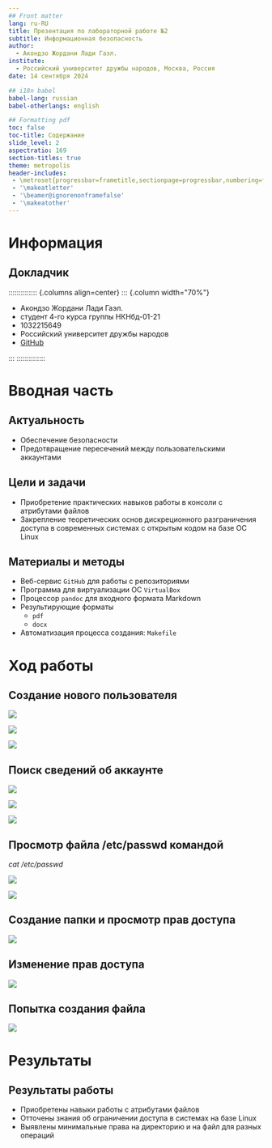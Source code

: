```yaml
---
## Front matter
lang: ru-RU
title: Презентация по лабораторной работе №2
subtitle: Информационная безопасность
author:
  - Акондзо Жордани Лади Гаэл.
institute:
  - Российский университет дружбы народов, Москва, Россия
date: 14 сентября 2024

## i18n babel
babel-lang: russian
babel-otherlangs: english

## Formatting pdf
toc: false
toc-title: Содержание
slide_level: 2
aspectratio: 169
section-titles: true
theme: metropolis
header-includes:
 - \metroset{progressbar=frametitle,sectionpage=progressbar,numbering=fraction}
 - '\makeatletter'
 - '\beamer@ignorenonframefalse'
 - '\makeatother'
---
```


# Информация

## Докладчик

:::::::::::::: {.columns align=center}
::: {.column width="70%"}

  * Акондзо Жордани Лади Гаэл.
  * студент 4-го курса группы НКНбд-01-21
  * 1032215649
  * Российский университет дружбы народов
  * [GitHub](https://github.com/Jordaniakondzo)

:::
::::::::::::::

# Вводная часть

## Актуальность

- Обеспечение безопасности
- Предотвращение пересечений между пользовательскими аккаунтами

## Цели и задачи

- Приобретение практических навыков работы в консоли с атрибутами файлов
- Закрепление теоретических основ дискреционного разграничения доступа в современных системах с открытым кодом на базе ОС Linux

## Материалы и методы

- Веб-сервис `GitHub` для работы с репозиториями
- Программа для виртуализации ОС `VirtualBox`
- Процессор `pandoc` для входного формата Markdown
- Результирующие форматы
	- `pdf`
	- `docx`
- Автоматизация процесса создания: `Makefile`

# Ход работы

## Создание нового пользователя

![](image/01.png)

![](image/02.png)

![](image/03.1.png)

## Поиск сведений об аккаунте

![](image/03.png)

![](image/04.png)

![](image/05.png)

## Просмотр файла /etc/passwd командой
*cat /etc/passwd*

![](image/06.png)

![](image/07.png)


## Создание папки и просмотр прав доступа

![](image/11.png)

## Изменение прав доступа

![](image/12.png)

## Попытка создания файла

![](image/13.png)


# Результаты

## Результаты работы

- Приобретены навыки работы с атрибутами файлов
- Отточены знания об ограничении доступа в системах на базе Linux
- Выявлены минимальные права на директорию и на файл для разных операций
